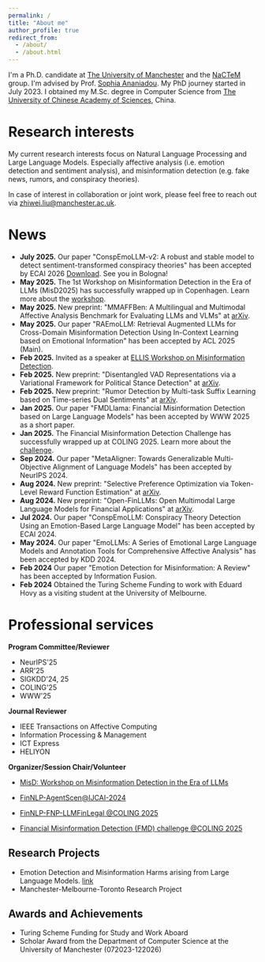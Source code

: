 ```yaml
---
permalink: /
title: "About me"
author_profile: true
redirect_from: 
  - /about/
  - /about.html
---
```


I'm a Ph.D. candidate at [The University of Manchester](https://www.manchester.ac.uk/) and the [NaCTeM](https://nactem.ac.uk/) group. I'm advised by Prof. [Sophia Ananiadou](https://research.manchester.ac.uk/en/persons/sophia.ananiadou). My PhD journey started in July 2023. I obtained my M.Sc. degree in Computer Science from [The University of Chinese Academy of Sciences](https://english.ucas.ac.cn/), China.

<!-- I have been a visiting student at [the University of Melbourne](https://www.unimelb.edu.au/) under the supervision of Prof. [Eduard Hovy](https://www.cs.cmu.edu/~hovy/) since April.-->



Research interests
======
My current research interests focus on Natural Language Processing and Large Language Models. Especially affective analysis (i.e. emotion detection and sentiment analysis), and misinformation detection (e.g. fake news, rumors, and conspiracy theories). 

In case of interest in collaboration or joint work, please feel free to reach out via zhiwei.liu@manchester.ac.uk.


News
======
- **July 2025.** Our paper "ConspEmoLLM-v2: A robust and stable model to detect sentiment-transformed conspiracy theories" has been accepted by ECAI 2026 [Download](https://arxiv.org/abs/2505.14917). See you in Bologna!
- **May 2025.** The 1st Workshop on Misinformation Detection in the Era of LLMs (MisD2025) has successfully wrapped up in Copenhagen. Learn more about the [workshop](https://sites.google.com/view/misd-2025/).
- **May 2025.** New preprint: "MMAFFBen: A Multilingual and Multimodal Affective Analysis Benchmark for Evaluating LLMs and VLMs" at [arXiv](https://arxiv.org/abs/2505.24423).
- **May 2025.** Our paper "RAEmoLLM: Retrieval Augmented LLMs for Cross-Domain Misinformation Detection Using In-Context Learning based on Emotional Information" has been accepted by ACL 2025 (Main).
- **Feb 2025.** Invited as a speaker at [ELLIS Workshop on Misinformation Detection](https://sites.google.com/view/ellis-mis2025).
- **Feb 2025.** New preprint: "Disentangled VAD Representations via a Variational Framework for Political Stance Detection" at [arXiv](https://arxiv.org/abs/2502.19276).
- **Feb 2025.** New preprint: "Rumor Detection by Multi-task Suffix Learning based on Time-series Dual Sentiments" at [arXiv](https://arxiv.org/abs/2502.14383).
- **Jan 2025.** Our paper "FMDLlama: Financial Misinformation Detection based on Large Language Models" has been accepted by WWW 2025 as a short paper.
- **Jan 2025.** The Financial Misinformation Detection Challenge has successfully wrapped up at COLING 2025. Learn more about the [challenge](https://huggingface.co/spaces/TheFinAI/FMD2025).
- **Sep 2024.** Our paper "MetaAligner: Towards Generalizable Multi-Objective Alignment of Language Models" has been accepted by NeurIPS 2024.
- **Aug 2024.** New preprint: "Selective Preference Optimization via Token-Level Reward Function Estimation" at [arXiv](https://arxiv.org/abs/2408.13518).
- **Aug 2024.** New preprint: "Open-FinLLMs: Open Multimodal Large Language Models for Financial Applications" at [arXiv](https://arxiv.org/abs/2408.11878).
- **Jul 2024.** Our paper "ConspEmoLLM: Conspiracy Theory Detection Using an Emotion-Based Large Language Model" has been accepted by ECAI 2024.
- **May 2024.** Our paper "EmoLLMs: A Series of Emotional Large Language Models and Annotation Tools for Comprehensive Affective Analysis" has been accepted by KDD 2024.
- **Feb 2024** Our paper "Emotion Detection for Misinformation: A Review" has been accepted by Information Fusion.
- **Feb 2024** Obtained the Turing Scheme Funding to work with Eduard Hovy as a visiting student at the University of Melbourne.


Professional services
======

**Program Committee/Reviewer**

- NeurIPS'25
- ARR'25
- SIGKDD'24, 25
- COLING'25
- WWW'25


**Journal Reviewer**

- IEEE Transactions on Affective Computing
- Information Processing & Management
- ICT Express
- HELIYON

**Organizer/Session Chair/Volunteer**
- [MisD: Workshop on Misinformation Detection in the Era of LLMs](https://sites.google.com/view/misd-2025/)

- [FinNLP-AgentScen@IJCAI-2024](https://sites.google.com/nlg.csie.ntu.edu.tw/finnlp-agentscen/shared-task-finllm)

- [FinNLP-FNP-LLMFinLegal @COLING 2025](https://sites.google.com/nlg.csie.ntu.edu.tw/finnlp-fnp-llmfinlegal/home)

- [Financial Misinformation Detection (FMD) challenge @COLING 2025](https://coling2025fmd.thefin.ai/)

Research Projects
------
- Emotion Detection and Misinformation Harms arising from Large Language Models. [link](https://www.socialsciences.manchester.ac.uk/dts/research/seedcorn-funding/projects-2023-24/)
- Manchester-Melbourne-Toronto Research Project


Awards and Achievements
------
- Turing Scheme Funding for Study and Work Aboard
- Scholar Award from the Department of Computer Science at the University of Manchester (072023-122026)

